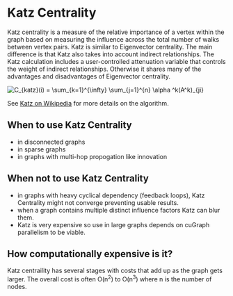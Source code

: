# Katz Centrality

Katz centrality is a measure of the relative importance of a vertex within the graph based on measuring the influence across the total number of walks between vertex pairs. Katz is similar to Eigenvector centrality. The main difference is that Katz also takes into account indirect relationships. The Katz calculation includes a user-controlled attenuation variable that controls the weight of indirect relationships. Otherwise it shares many of the advantages and disadvantages of Eigenvector centrality.

<img src="https://latex.codecogs.com/gif.latex?C_{katz}(i)&space;=&space;\sum_{k=1}^{\infty}&space;\sum_{j=1}^{n}&space;\alpha&space;^k(A^k)_{ji}" title="C_{katz}(i) = \sum_{k=1}^{\infty} \sum_{j=1}^{n} \alpha ^k(A^k)_{ji}" />

See [Katz on Wikipedia](https://en.wikipedia.org/wiki/Katz_centrality) for more details on the algorithm.

## When to use Katz Centrality
* in disconnected graphs
* in sparse graphs
* in graphs with multi-hop propogation like innovation

## When not to use Katz Centrality
* in graphs with heavy cyclical dependency (feedback loops), Katz Centrality might not converge preventing usable results.
* when a graph contains multiple distinct influence factors Katz can blur them.
* Katz is very expensive so use in large graphs depends on cuGraph parallelism to be viable.

## How computationally expensive is it?
Katz centraility has several stages with costs that add up as the graph gets larger. The overall cost is often O(n<sup>2</sup>) to O(n<sup>3</sup>) where n is the number of nodes.

